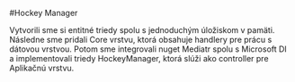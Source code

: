 #Hockey Manager

Vytvorili sme si entitné triedy spolu s jednoduchým úložiskom v pamäti.
Následne sme pridali Core vrstvu, ktorá obsahuje handlery pre prácu s dátovou vrstvou.
Potom sme integrovali nuget Mediatr spolu s Microsoft DI a implementovali triedy HockeyManager, ktorá slúži ako controller pre Aplikačnú vrstvu.
